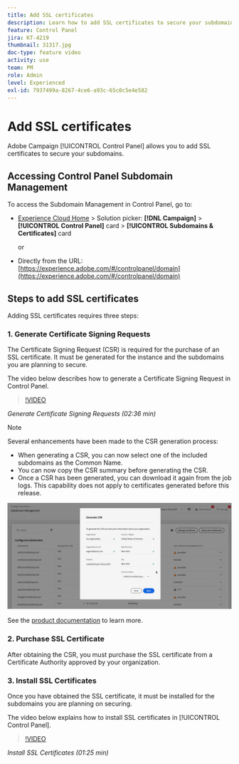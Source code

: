 ```yaml
---
title: Add SSL certificates
description: Learn how to add SSL certificates to secure your subdomains.
feature: Control Panel
jira: KT-4219
thumbnail: 31317.jpg
doc-type: feature video
activity: use
team: PM
role: Admin
level: Experienced
exl-id: 7937499a-8267-4ce6-a93c-65c0c5e4e582
---
```

# Add SSL certificates

Adobe Campaign [!UICONTROL Control Panel] allows you to add SSL certificates to secure your subdomains.

## Accessing Control Panel Subdomain Management

To access the Subdomain Management in Control Panel, go to:

* [Experience Cloud Home](https://experience.adobe.com/#/home) > Solution picker: **[!DNL Campaign]** > **[!UICONTROL Control Panel]** card > **[!UICONTROL Subdomains & Certificates]** card
  
  or
* Directly from the URL: [https://experience.adobe.com/#/controlpanel/domain](https://experience.adobe.com/#/controlpanel/domain)

## Steps to add SSL certificates

Adding SSL certificates requires three steps:

### 1. Generate Certificate Signing Requests

The Certificate Signing Request (CSR) is required for the purchase of an SSL certificate. It must be generated for the instance and the subdomains you are planning to secure.

 The video below describes how to generate a Certificate Signing Request in Control Panel.

>[!VIDEO](https://video.tv.adobe.com/v/31317?quality=12&learn=0n)

*Generate Certificate Signing Requests (02:36 min)*

>[!NOTE]
>
>Several enhancements have been made to the CSR generation process:
>
>* When generating a CSR, you can now select one of the included subdomains as the Common Name.
>* You can now copy the CSR summary before generating the CSR.
>* Once a CSR has been generated, you can download it again from the job logs. This capability does not apply to certificates generated before this release.
>
>![Download CSR](/help/assets/download-csr.gif)
>
>See the [product documentation](https://experienceleague.adobe.com/docs/control-panel/using/subdomains-and-certificates/renew-ssl/renewing-subdomain-certificate.html?lang=en) to learn more.
>

### 2. Purchase SSL Certificate

After obtaining the CSR, you must purchase the SSL certificate from a Certificate Authority approved by your organization.

### 3. Install SSL Certificates

Once you have obtained the SSL certificate, it must be installed for the subdomains you are planning on securing.

The video below explains how to install SSL certificates in [!UICONTROL Control Panel].  

>[!VIDEO](https://video.tv.adobe.com/v/31166?quality=12&learn=0n)

*Install SSL Certificates (01:25 min)*


